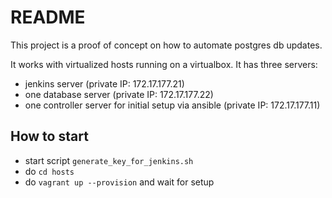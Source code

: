 # README

This project is a proof of concept on how to automate postgres db updates.

It works with virtualized hosts running on a virtualbox. It has three servers:

* jenkins server (private IP: 172.17.177.21)
* one database server (private IP: 172.17.177.22)
* one controller server for initial setup via ansible (private IP: 172.17.177.11)

## How to start

* start script `generate_key_for_jenkins.sh`
* do `cd hosts`
* do `vagrant up --provision` and wait for setup

